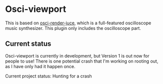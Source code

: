 # Osci-viewport

This is based on [osci-render-juce](https://github.com/jameshball/osci-render-juce), which is a full-featured oscilloscope music synthesizer. This plugin only includes the oscilloscope part.

## Current status

Osci-viewport is currently in development, but Version 1 is out now for people to use! There is one potential crash that I'm working on rooting out, as I have only had it happen once.

Current project status: Hunting for a crash
